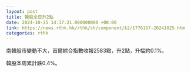 ```yaml
---
layout: post
title: 韓股全日升2點
date: 2024-10-25 14:37:21.000000000 +08:00
link: https://news.rthk.hk/rthk/ch/component/k2/1776167-20241025.htm
categories: rthk
---
```


南韓股市變動不大，首爾綜合指數收報2583點，升2點，升幅約0.1%。

韓股本周累計跌0.4%。
